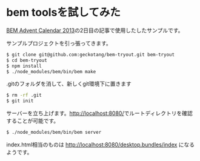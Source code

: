 # bem toolsを試してみた

[BEM Advent Calendar 2013][0]の2日目の記事で使用したしたサンプルです。

サンプルプロジェクトを引っ張ってきます。

```zsh
$ git clone git@github.com:geckotang/bem-tryout.git bem-tryout
$ cd bem-tryout
$ npm install
$ ./node_modules/bem/bin/bem make
```

.gitのフォルダを消して、新しくgit環境下に置きます

```zsh
$ rm -rf .git
$ git init
```

サーバーを立ち上げます。[http://localhost:8080/][1]でルートディレクトリを確認することが可能です。


```zsh
$ ./node_modules/bem/bin/bem server
```

index.html相当のものは [http://localhost:8080/desktop.bundles/index][2] になるようです。

[0]: http://www.adventar.org/calendars/61
[1]: http://localhost:8080
[2]: http://localhost:8080/desktop.bundles/index
